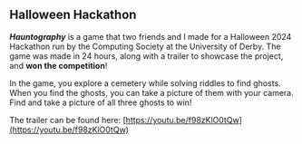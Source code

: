 Halloween Hackathon
-------------------

_**Hauntography**_ is a game that two friends and I made for a Halloween 2024 Hackathon run by the Computing Society at the University of Derby. The game was made in 24 hours, along with a trailer to showcase the project, and **won the competition**!

In the game, you explore a cemetery while solving riddles to find ghosts. When you find the ghosts, you can take a picture of them with your camera. Find and take a picture of all three ghosts to win!

The trailer can be found here: [https://youtu.be/f98zKlO0tQw](https://youtu.be/f98zKlO0tQw)
